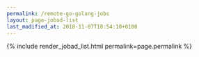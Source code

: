 ```yaml
---
permalink: /remote-go-golang-jobs
layout: page-jobad-list
last_modified_at: 2018-11-07T18:54:10+0100
---
```

{% include render_jobad_list.html permalink=page.permalink %}

